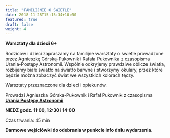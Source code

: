 ```yaml
---
title: "FAMILIJNIE O ŚWIETLE"
date: 2018-11-28T15:15:34+10:00
featured: true
draft: false
weight: 4
---
```

**Warsztaty dla dzieci 6+**

Rodziców i dzieci zapraszamy na familijne warsztaty o świetle prowadzone przez Agnieszkę Górską-Pukownik i Rafała Pukownika z czasopisma Urania-Postępy Astronomii. Wspólnie odkryjemy prawdziwe oblicze światła, rozbijemy białe światło na światło barwne i stworzymy okulary, przez które będzie można zobaczyć świat we wszystkich kolorach tęczy.


Warsztaty przeznaczone dla dzieci i opiekunów.

Prowadzi Agnieszka Górska-Pukownik i Rafał Pukownik z czasopisma **[Urania Postępy Astronomii](https://www.urania.edu.pl/)**


**NIEDZ godz. 11:00, 12:30 i 14:00**

Czas trwania: 45 min

**Darmowe wejściówki do odebrania w punkcie info dniu wydarzenia.**
